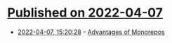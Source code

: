 # [Published on 2022-04-07](index.md)

* [2022-04-07, 15:20:28](https://news.ycombinator.com/item?id=30945613) - [Advantages of Monorepos](https://danluu.com/monorepo/)
